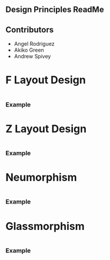 ## Design Principles ReadMe
## Contributors
- Angel Rodriguez
- Akiko Green
- Andrew Spivey

<h1>F Layout Design<h1>

<h3>Example<h3>


<h1>Z Layout Design<h1>

<h3>Example<h3>

<h1>Neumorphism<h1>

<h3>Example<h3>

<h1>Glassmorphism<h1>

<h3>Example<h3>